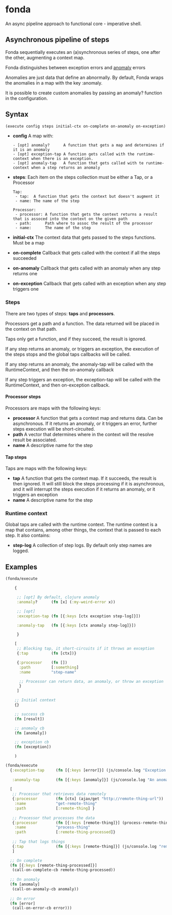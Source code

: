 # fonda

An async pipeline approach to functional core - imperative shell.

## Asynchronous pipeline of steps

Fonda sequentially executes an (a)synchronous series of steps, one after the other, augmenting a context map.

Fonda distinguishes between exception errors and [anomaly](https://github.com/cognitect-labs/anomalies/blob/master/src/cognitect/anomalies.cljc) errors

Anomalies are just data that define an abnormally. By default, Fonda wraps the anomalies in a map with the key :anomaly.

It is possible to create custom anomalies by passing an anomaly? function in the configuration.

## Syntax

```clojure
(execute config steps initial-ctx on-complete on-anomaly on-exception)
```
- **config** A map with:

      - [opt] anomaly?      A function that gets a map and determines if it is an anomaly
      - [opt] exception-tap A function gets called with the runtime-context when there is an exception.
      - [opt] anomaly-tap   A function that gets called with te runtime-context when a step returns an anomaly
- **steps**: Each item on the steps collection must be either a Tap, or a Processor

      Tap:
       - tap:  A function that gets the context but doesn't augment it
       - name: The name of the step

      Processor:
       - processor: A function that gets the context returns a result that is assoced into the context on the given path
       - path:      Path where to assoc the result of the processor
       - name:      The name of the step
       
- **initial-ctx** The context data that gets passed to the steps functions. Must be a map
               
- **on-complete**  Callback that gets called with the context if all the steps succeeded
- **on-anomaly**   Callback that gets called with an anomaly when any step returns one
- **on-exception** Callback that gets called with an exception when any step triggers one

### Steps

There are two types of steps: **taps** and **processors**.

Processors get a path and a function. The data returned will be placed in the context on that path.

Taps only get a function, and if they succeed, the result is ignored.

If any step returns an anomaly, or triggers an exception, the execution of the steps stops and the global taps 
callbacks will be called.

If any step returns an anomaly, the anomaly-tap will be called with the RuntimeContext, and then the on-anomaly callback

If any step triggers an exception, the exception-tap will be called with the RuntimeContext, and then on-exception callback.

#### Processor steps

Processors are maps with the following keys:

- **processor** A function that gets a context map and returns data. Can be asynchronous.
               If it returns an anomaly, or it triggers an error, further steps execution will be short-circuited.
- **path** A vector that determines where in the context will the resolve result be associated.
- **name** A descriptive name for the step

#### Tap steps

Taps are maps with the following keys:

- **tap**   A function that gets the context map. If it succeeds, the result is then ignored.
            It will still block the steps processing if it is asynchronous, and it will interrupt the steps execution
            if it returns an anomaly, or it triggers an exception
- **name**  A descriptive name for the step

### Runtime context

Global taps are called with the runtime context. The runtime context is a map that contains, among other things, 
the context that is passed to each step. It also contains:

- **step-log** A collection of step logs. By default only step names are logged.


## Examples

```clojure
(fonda/execute

    {

     ;; [opt] By default, clojure anomaly
     :anomaly?      (fn [x] (:my-weird-error x))

     ;; [opt]
     :exception-tap (fn [{:keys [ctx exception step-log]}])

     :anomaly-tap   (fn [{:keys [ctx anomaly step-log]}])

     }

    [
     ;; Blocking tap, it short-circuits if it throws an exception
     {:tap          (fn [ctx])}

     {:processor    (fn [])
      :path         [:something]
      :name         "step-name"

      ;; Processor can return data, an anomaly, or throw an exception
      }
     ]

    ;; Initial context
    {}

    ;; success cb
    (fn [result])

    ;; anomaly cb
    (fn [anomaly])

    ;; exception cb
    (fn [exception])

    )
```

```clojure
(fonda/execute
  {:exception-tap     (fn [{:keys [error]}] (js/console.log "Exception happened:" error))
   
   :anomaly-tap       (fn [{:keys [anomaly]}] (js/console.log "An anomaly happened:" anomaly))}
  
  [
   ;; Processor that retrieves data remotely
   {:processor        (fn [ctx] (ajax/get "http://remote-thing-url"))
    :name             "get-remote-thing"
    :path             [:remote-thing] }
   
   ;; Processor that processes the data
   {:processor        (fn [{:keys [remote-thing]}] (process-remote-thing remote-thing))
    :name             "process-thing"
    :path             [:remote-thing-processed]}
   
   ;; Tap that logs things
   {:tap              (fn [{:keys [remote-thing]}] (js/console.log "remote thing:"))}
   ]

  ;; On complete
  (fn [{:keys [remote-thing-processed]}] 
   (call-on-complete-cb remote-thing-processed))
   
  ;; On anomaly
  (fn [anomaly] 
   (call-on-anomaly-cb anomaly))
   
  ;; On error
  (fn [error] 
   (call-on-error-cb error)))

```